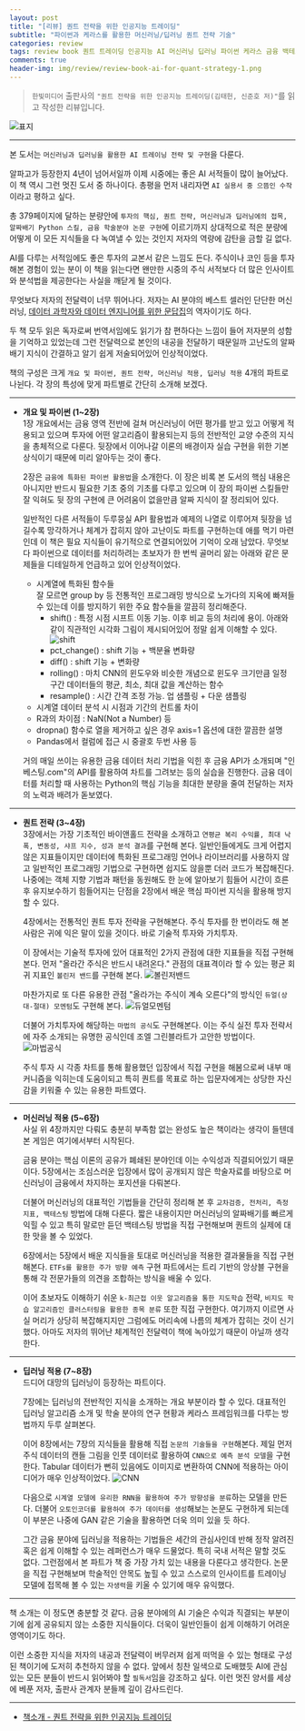 ```yaml
---  
layout: post  
title: "[리뷰] 퀀트 전략을 위한 인공지능 트레이딩"  
subtitle: "파이썬과 케라스를 활용한 머신러닝/딥러닝 퀀트 전략 기술"  
categories: review  
tags: review book 퀀트 트레이딩 인공지능 AI 머신러닝 딥러닝 파이썬 케라스 금융 백테스팅    
comments: true  
header-img: img/review/review-book-ai-for-quant-strategy-1.png
---  
```

  
> `한빛미디어` 출판사의 `"퀀트 전략을 위한 인공지능 트레이딩(김태헌, 신준호 저)"`를 읽고 작성한 리뷰입니다.  

![표지](https://telegeam.github.io/assets/img/review/review-book-ai-for-quant-strategy-1.png)  

---

본 도서는 `머신러닝과 딥러닝을 활용한 AI 트레이닝 전략 및 구현`을 다룬다.

알파고가 등장한지 4년이 넘어서일까 이제 시중에는 좋은 AI 서적들이 많이 늘어났다. 이 책 역시 그런 멋진 도서 중 하나이다. 총평을 먼저 내리자면 `AI 실용서 중 으뜸인 수작`이라고 평하고 싶다. 

총 379페이지에 달하는 분량안에 `투자의 핵심, 퀀트 전략, 머신러닝과 딥러닝에의 접목, 알짜배기 Python 스킬, 금융 학술분야 논문 구현`에 이르기까지 상대적으로 적은 분량에 어떻게 이 모든 지식들을 다 녹여낼 수 있는 것인지 저자의 역량에 감탄을 금할 길 없다.

AI를 다루는 서적임에도 좋은 투자의 교본서 같은 느낌도 든다. 주식이나 코인 등을 투자해본 경험이 있는 분이 이 책을 읽는다면 왠만한 시중의 주식 서적보다 더 많은 인사이트와 분석법을 제공한다는 사실을 깨닫게 될 것이다.

무엇보다 저자의 전달력이 너무 뛰어나다. 저자는 AI 분야의 베스트 셀러인 단단한 머신러닝, [데이터 과학자와 데이터 엔지니어를 위한 문답집](https://telegeam.github.io/review/2020/09/19/review-book-data-science-interview/)의 역자이기도 하다. 

두 책 모두 읽은 독자로써 번역서임에도 읽기가 참 편하다는 느낌이 들어 저자분의 성함을 기억하고 있었는데 그런 전달력으로 본인의 내공을 전달하기 때문일까 고난도의 알짜배기 지식이 간결하고 알기 쉽게 저술되어있어 인상적이었다.

책의 구성은 크게 `개요 및 파이썬, 퀀트 전략, 머신러닝 적용, 딥러닝 적용` 4개의 파트로 나뉜다. 각 장의 특성에 맞게 파트별로 간단히 소개해 보겠다.

---

* __개요 및 파이썬 (1~2장)__  
  1장 개요에서는 금융 영역 전반에 걸쳐 머신러닝이 어떤 평가를 받고 있고 어떻게 적용되고 있으며 투자에 어떤 알고리즘이 활용되는지 등의 전반적인 교양 수준의 지식을 총체적으로 다룬다. 뒷장에서 이어나갈 이론의 배경이자 실습 구현을 위한 기본 상식이기 때문에 미리 알아두는 것이 좋다.

  2장은 `금융에 특화된 파이썬 활용법`을 소개한다. 이 장은 비록 본 도서의 핵심 내용은 아니지만 반드시 필요한 기초 중의 기초를 다루고 있으며 이 장의 파이썬 스킬들만 잘 익혀도 뒷 장의 구현에 큰 어려움이 없을만큼 알짜 지식이 잘 정리되어 있다.

  일반적인 다른 서적들이 두루뭉실 API 활용법과 예제의 나열로 이루어져 뒷장을 넘길수록 망각하거나 체계가 잡히지 않아 고난이도 파트를 구현하는데 애를 먹기 마련인데 이 책은 필요 지식들이 유기적으로 연결되어있어 기억이 오래 남았다. 무엇보다 파이썬으로 데이터를 처리하려는 초보자가 한 번씩 골머리 앓는 아래와 같은 문제들을 디테일하게 언급하고 있어 인상적이었다.

  + 시계열에 특화된 함수들   
    잘 모르면 group by 등 전통적인 프로그래밍 방식으로 노가다의 지옥에 빠져들 수 있는데 이를 방지하기 위한 주요 함수들을 깔끔히 정리해준다.
    - shift() : 특정 시점 시프트 이동 기능. 이후 비교 등의 처리에 용이. 아래와 같이 직관적인 시각화 그림이 제시되어있어 정말 쉽게 이해할 수 있다.
      ![shift](https://telegeam.github.io/assets/img/review/review-book-ai-for-quant-strategy-2.png)  
    - pct_change() : shift 기능 + 백분율 변화량
    - diff() : shift 기능 + 변화량
    - rolling() : 마치 CNN의 윈도우와 비슷한 개념으로 윈도우 크기만큼 일정 구간 데이터들의 평균, 최소, 최대 값을 계산하는 함수 
    - resample() : 시간 간격 조정 가능. 업 샘플링 + 다운 샘플링
  + 시계열 데이터 분석 시 시점과 기간의 컨트롤 차이
  + R과의 차이점 : NaN(Not a Number) 등
  + dropna() 함수로 열을 제거하고 싶은 경우 axis=1 옵션에 대한 깔끔한 설명
  + Pandas에서 컬럼에 접근 시 중괄호 두번 사용 등 

  거의 매일 쓰이는 유용한 금융 데이터 처리 기법을 익힌 후 금융 API가 소개되며 "인베스팅.com"의 API를 활용하여 차트를 그려보는 등의 실습을 진행한다. 금융 데이터를 처리할 때 사용하는 Python의 핵심 기능을 최대한 분량을 줄여 전달하는 저자의 노력과 배려가 돋보였다.

---

* __퀀트 전략 (3~4장)__  
  3장에서는 가장 기초적인 바이앤홀드 전략을 소개하고 `연평균 복리 수익률, 최대 낙폭, 변동성, 샤프 지수, 성과 분석 결과`를 구현해 본다. 일반인들에게도 크게 어렵지 않은 지표들이지만 데이터에 특화된 프로그래밍 언어나 라이브러리를 사용하지 않고 일반적인 프로그래밍 기법으로 구현하면 쉽지도 않을뿐 더러 코드가 복잡해진다. 나중에는 객체 지향 기법과 패턴을 동원해도 한 눈에 알아보기 힘들어 시간이 흐른 후 유지보수하기 힘들어지는 단점을 2장에서 배운 핵심 파이썬 지식을 활용해 방지할 수 있다.

  4장에서는 전통적인 퀀트 투자 전략을 구현해본다. 주식 투자를 한 번이라도 해 본 사람은 귀에 익은 말이 있을 것이다. 바로 기술적 투자와 가치투자. 
  
  이 장에서는 기술적 투자에 있어 대표적인 2가지 관점에 대한 지표들을 직접 구현해 본다. 먼저 "올라간 주식은 반드시 내려온다." 관점의 대표격이라 할 수 있는 평균 회귀 지표인 `볼린저 밴드`를 구현해 본다. 
  ![볼린저밴드](https://telegeam.github.io/assets/img/review/review-book-ai-for-quant-strategy-3.png)  
  
  마찬가지로 또 다른 유용한 관점 "올라가는 주식이 계속 오른다"의 방식인 `듀얼(상대-절대) 모멘텀`도 구현해 본다. 
  ![듀얼모멘텀](https://telegeam.github.io/assets/img/review/review-book-ai-for-quant-strategy-4.png)  

  더불어 가치투자에 해당하는 `마법의 공식`도 구현해본다. 이는 주식 실전 투자 전략서에 자주 소개되는 유명한 공식인데 조엘 그린블라트가 고안한 방법이다. 
  ![마법공식](https://telegeam.github.io/assets/img/review/review-book-ai-for-quant-strategy-5.png)  

  주식 투자 시 각종 차트를 통해 활용했던 입장에서 직접 구현을 해봄으로써 내부 매커니즘을 익히는데 도움이되고 특히 퀀트를 목표로 하는 입문자에게는 상당한 자신감을 키워줄 수 있는 유용한 파트였다.

---

* __머신러닝 적용 (5~6장)__  
  사실 위 4장까지만 다뤄도 충분히 부족함 없는 완성도 높은 책이라는 생각이 들텐데 본 게임은 여기에서부터 시작된다. 
  
  금융 분야는 핵심 이론의 공유가 폐쇄된 분야인데 이는 수익성과 직결되어있기 때문이다. 5장에서는 조심스러운 입장에서 많이 공개되지 않은 학술자료를 바탕으로 머신러닝이 금융에서 차지하는 포지션을 다뤄본다.

  더불어 머신러닝의 대표적인 기법들을 간단히 정리해 본 후 `교차검증, 전처리, 측정 지표, 백테스팅` 방법에 대해 다룬다. 짧은 내용이지만 머신러닝의 알짜배기를 빠르게 익힐 수 있고 특히 말로만 듣던 백테스팅 방법을 직접 구현해보며 퀀트의 실제에 대한 맛을 볼 수 있었다.

  6장에서는 5장에서 배운 지식들을 토대로 머신러닝을 적용한 결과물들을 직접 구현해본다. `ETFs를 활용한 주가 방향 예측` 구현 파트에서는 트리 기반의 앙상블 구현을 통해 각 전문가들의 의견을 조합하는 방식을 배울 수 있다. 

  이어 초보자도 이해하기 쉬운 `k-최근접 이웃 알고리즘을 통한 지도학습` 전략, `비지도 학습 알고리즘인 클러스터링을 활용한 종목 분류` 또한 직접 구현한다. 여기까지 이르면 사실 머리가 상당히 복잡해지지만 그럼에도 머리속에 나름의 체계가 잡히는 것이 신기했다. 아마도 저자의 뛰어난 체계적인 전달력이 책에 녹아있기 때문이 아닐까 생각한다.

---

* __딥러닝 적용 (7~8장)__  
  드디어 대망의 딥러닝이 등장하는 파트이다. 

  7장에는 딥러닝의 전반적인 지식을 소개하는 개요 부분이라 할 수 있다. 대표적인 딥러닝 알고리즘 소개 및 학술 분야의 연구 현황과 케라스 프레임워크를 다루는 방법까지 두루 살펴본다.

  이어 8장에서는 7장의 지식들을 활용해 직접 `논문의 기술들을 구현`해본다. 제일 먼저 주식 데이터의 캔들 그림을 인풋 데이터로 활용하여 `CNN으로 예측 분석 모델`을 구현한다. Tabular 데이터가 뻔히 있음에도 이미지로 변환하여 CNN에 적용하는 아이디어가 매우 인상적이었다.
  ![CNN](https://telegeam.github.io/assets/img/review/review-book-ai-for-quant-strategy-6.png)  

  다음으로 `시계열 모델에 유리한 RNN을 활용하여 주가 방향성을 분류`하는 모델을 만든다. 더불어 `오토인코더를 활용하여 주가 데이터를 생성`해보는 논문도 구현하게 되는데 이 부분은 나중에 GAN 같은 기술을 활용하면 더욱 의미 있을 듯 하다.
  
  그간 금융 분야에 딥러닝을 적용하는 기법들은 세간의 관심사인데 반해 정작 알려진 혹은 쉽게 이해할 수 있는 레퍼런스가 매우 드물었다. 특히 국내 서적은 말할 것도 없다. 그런점에서 본 파트가 책 중 가장 가치 있는 내용을 다룬다고 생각한다. 논문을 직접 구현해보며 학술적인 안목도 높힐 수 있고 스스로의 인사이트를 트레이닝 모델에 접목해 볼 수 있는 `자생력`을 키울 수 있기에 매우 유익했다.

---

책 소개는 이 정도면 충분할 것 같다. 금융 분야에의 AI 기술은 수익과 직결되는 부분이기에 쉽게 공유되지 않는 소중한 지식들이다. 더욱이 일반인들이 쉽게 이해하기 어려운 영역이기도 하다. 

이런 소중한 지식을 저자의 내공과 전달력이 버무러져 쉽게 떠먹을 수 있는 형태로 구성된 책이기에 도저히 추천하지 않을 수 없다. 앞에서 칭찬 일색으로 도배했듯 AI에 관심 있는 모든 분들이 반드시 읽어봐야 할 `필독서`임을 강조하고 싶다. 이런 멋진 양서를 세상에 베푼 저자, 출판사 관계자 분들께 깊이 감사드린다.


---

* [책소개 - 퀀트 전략을 위한 인공지능 트레이딩](http://www.yes24.com/Product/Goods/91326289)

